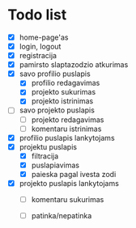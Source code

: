 # Todo list
* [x] home-page'as
* [x] login, logout
* [x] registracija
* [x] pamirsto slaptazodzio atkurimas
* [x] savo profilio puslapis
  * [x] profilio redagavimas
  * [x] projekto sukurimas
  * [x] projekto istrinimas
* [ ] savo projekto puslapis
  * [ ] projekto redagavimas
  * [ ] komentaru istrinimas
* [x] profilio puslapis lankytojams
* [x] projektu puslapis
  * [x] filtracija
  * [x] puslapiavimas
  * [x] paieska pagal ivesta zodi  
* [x] projekto puslapis lankytojams
  * [ ] komentaru sukurimas
  * [ ] patinka/nepatinka




<!-- 
a. Pirma iteracija
  1.Pagrindinio puslapio atvaizdavimas
  2.Registracija
  3.Prisijungimas/atsijungimas (autentifikcija)
  4.Pamiršto slaptažodžio atkūrimas
  5.Naudotojo galimybės/leidimai (permissions)
b. Antra iteracija
  1.Projektų sąrašo atvaizdavimas
  2.Projekto atvaizdavimas
  3.Projektų kūrimas
  4.Projekto nuotraukų patalpinimas į duomenų bazę
c. Trečia iteracija
  1.Vartotojo profilio atvaizdavimas
  2.Profilio redagavimas
  3.Filtracija
  4.Paieškos sistema
  5.Projekto koregavimas, ištrinimas
d. Ketvirta iteracija
  1.Komentarų sukūrimas
  2.Komentarų peržiūra
  3.Komentarų ištrinimas
  4.Patinka/nepatinka sistema
 -->